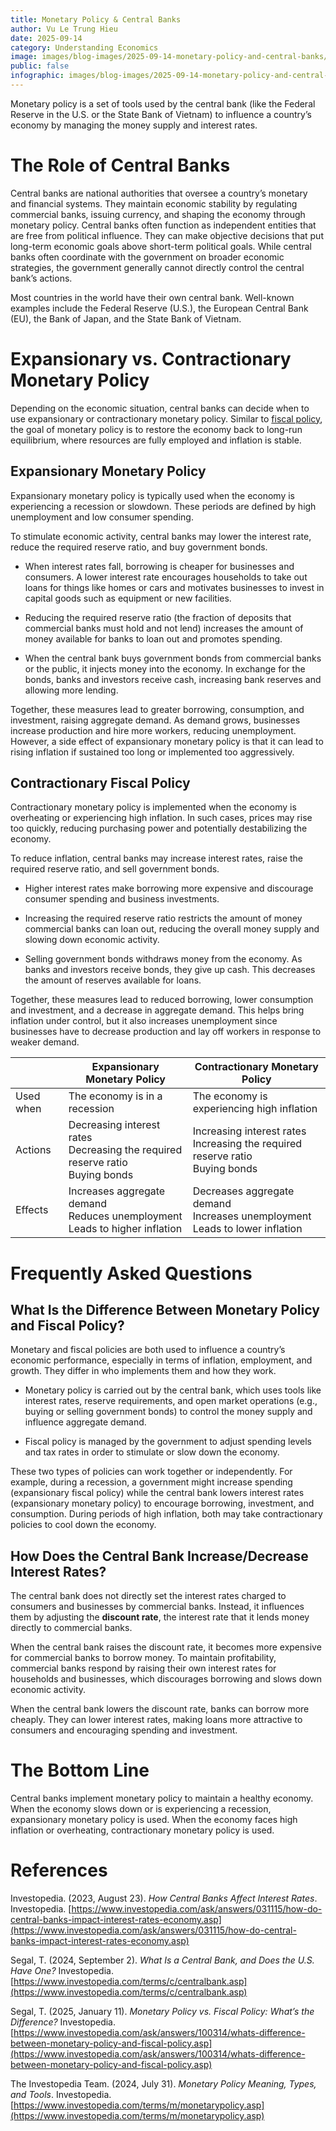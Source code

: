 ```yaml
---
title: Monetary Policy & Central Banks
author: Vu Le Trung Hieu
date: 2025-09-14
category: Understanding Economics
image: images/blog-images/2025-09-14-monetary-policy-and-central-banks/post-image.png
public: false
infographic: images/blog-images/2025-09-14-monetary-policy-and-central-banks/infographic.png
---
```


Monetary policy is a set of tools used by the central bank (like the Federal Reserve in the U.S. or the State Bank of Vietnam) to influence a country’s economy by managing the money supply and interest rates. 

# The Role of Central Banks

Central banks are national authorities that oversee a country’s monetary and financial systems. They maintain economic stability by regulating commercial banks, issuing currency, and shaping the economy through monetary policy. Central banks often function as independent entities that are free from political influence. They can make objective decisions that put long-term economic goals above short-term political goals. While central banks often coordinate with the government on broader economic strategies, the government generally cannot directly control the central bank’s actions.

Most countries in the world have their own central bank. Well-known examples include the Federal Reserve (U.S.), the European Central Bank (EU), the Bank of Japan, and the State Bank of Vietnam.

# Expansionary vs. Contractionary Monetary Policy

Depending on the economic situation, central banks can decide when to use expansionary or contractionary monetary policy. Similar to [fiscal policy](/post.html?file=2025-10-04-fiscal-policy-how-governments-spend-and-tax.md), the goal of monetary policy is to restore the economy back to long-run equilibrium, where resources are fully employed and inflation is stable.

## Expansionary Monetary Policy

Expansionary monetary policy is typically used when the economy is experiencing a recession or slowdown. These periods are defined by high unemployment and low consumer spending.

To stimulate economic activity, central banks may lower the interest rate, reduce the required reserve ratio, and buy government bonds.

* When interest rates fall, borrowing is cheaper for businesses and consumers. A lower interest rate encourages households to take out loans for things like homes or cars and motivates businesses to invest in capital goods such as equipment or new facilities.

* Reducing the required reserve ratio (the fraction of deposits that commercial banks must hold and not lend) increases the amount of money available for banks to loan out and promotes spending.

* When the central bank buys government bonds from commercial banks or the public, it injects money into the economy. In exchange for the bonds, banks and investors receive cash, increasing bank reserves and allowing more lending.

Together, these measures lead to greater borrowing, consumption, and investment, raising aggregate demand. As demand grows, businesses increase production and hire more workers, reducing unemployment. However, a side effect of expansionary monetary policy is that it can lead to rising inflation if sustained too long or implemented too aggressively.

## Contractionary Fiscal Policy

Contractionary monetary policy is implemented when the economy is overheating or experiencing high inflation. In such cases, prices may rise too quickly, reducing purchasing power and potentially destabilizing the economy.

To reduce inflation, central banks may increase interest rates, raise the required reserve ratio, and sell government bonds.

* Higher interest rates make borrowing more expensive and discourage consumer spending and business investments.

* Increasing the required reserve ratio restricts the amount of money commercial banks can loan out, reducing the overall money supply and slowing down economic activity.

* Selling government bonds withdraws money from the economy. As banks and investors receive bonds, they give up cash. This decreases the amount of reserves available for loans.

Together, these measures lead to reduced borrowing, lower consumption and investment, and a decrease in aggregate demand. This helps bring inflation under control, but it also increases unemployment since businesses have to decrease production and lay off workers in response to weaker demand.

|  | Expansionary Monetary Policy | Contractionary Monetary Policy |
| ----- | ----- | ----- |
| Used when | The economy is in a recession | The economy is experiencing high inflation |
| Actions | Decreasing interest rates<br>Decreasing the required reserve ratio<br>Buying bonds | Increasing interest rates<br> Increasing the required reserve ratio<br>Buying bonds |
| Effects | Increases aggregate demand<br>Reduces unemployment<br>Leads to higher inflation | Decreases aggregate demand<br>Increases unemployment<br>Leads to lower inflation |

# Frequently Asked Questions

## What Is the Difference Between Monetary Policy and Fiscal Policy?

Monetary and fiscal policies are both used to influence a country’s economic performance, especially in terms of inflation, employment, and growth. They differ in who implements them and how they work.

* Monetary policy is carried out by the central bank, which uses tools like interest rates, reserve requirements, and open market operations (e.g., buying or selling government bonds) to control the money supply and influence aggregate demand.

* Fiscal policy is managed by the government to adjust spending levels and tax rates in order to stimulate or slow down the economy.

These two types of policies can work together or independently. For example, during a recession, a government might increase spending (expansionary fiscal policy) while the central bank lowers interest rates (expansionary monetary policy) to encourage borrowing, investment, and consumption. During periods of high inflation, both may take contractionary policies to cool down the economy.

## How Does the Central Bank Increase/Decrease Interest Rates?

The central bank does not directly set the interest rates charged to consumers and businesses by commercial banks. Instead, it influences them by adjusting the **discount rate**, the interest rate that it lends money directly to commercial banks.

When the central bank raises the discount rate, it becomes more expensive for commercial banks to borrow money. To maintain profitability, commercial banks respond by raising their own interest rates for households and businesses, which discourages borrowing and slows down economic activity.

When the central bank lowers the discount rate, banks can borrow more cheaply. They can lower interest rates, making loans more attractive to consumers and encouraging spending and investment.

# The Bottom Line

Central banks implement monetary policy to maintain a healthy economy. When the economy slows down or is experiencing a recession, expansionary monetary policy is used. When the economy faces high inflation or overheating, contractionary monetary policy is used.

# References

Investopedia. (2023, August 23). *How Central Banks Affect Interest Rates*. Investopedia. [https://www.investopedia.com/ask/answers/031115/how-do-central-banks-impact-interest-rates-economy.asp](https://www.investopedia.com/ask/answers/031115/how-do-central-banks-impact-interest-rates-economy.asp)  

Segal, T. (2024, September 2). *What Is a Central Bank, and Does the U.S. Have One?* Investopedia. [https://www.investopedia.com/terms/c/centralbank.asp](https://www.investopedia.com/terms/c/centralbank.asp)  

Segal, T. (2025, January 11). *Monetary Policy vs. Fiscal Policy: What’s the Difference?* Investopedia. [https://www.investopedia.com/ask/answers/100314/whats-difference-between-monetary-policy-and-fiscal-policy.asp](https://www.investopedia.com/ask/answers/100314/whats-difference-between-monetary-policy-and-fiscal-policy.asp)  

The Investopedia Team. (2024, July 31). *Monetary Policy Meaning, Types, and Tools*. Investopedia. [https://www.investopedia.com/terms/m/monetarypolicy.asp](https://www.investopedia.com/terms/m/monetarypolicy.asp)
